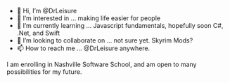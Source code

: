 - 👋 Hi, I’m @DrLeisure
- 👀 I’m interested in ... making life easier for people
- 🌱 I’m currently learning ... Javascript fundamentals, hopefully soon C#, .Net, and Swift
- 💞️ I’m looking to collaborate on ... not sure yet. Skyrim Mods?
- 📫 How to reach me ... @DrLeisure anywhere.

I am enrolling in Nashville Software School, and am open to many possibilities for my future.

<!---
DrLeisure/DrLeisure is a ✨ special ✨ repository because its `README.md` (this file) appears on your GitHub profile.
You can click the Preview link to take a look at your changes.
--->
